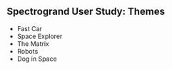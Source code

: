 ## Spectrogrand User Study: Themes
- Fast Car
- Space Explorer
- The Matrix
- Robots
- Dog in Space
